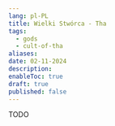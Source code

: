 ```yaml
---
lang: pl-PL
title: Wielki Stwórca - Tha
tags:
  - gods
  - cult-of-tha
aliases: 
date: 02-11-2024
description: 
enableToc: true
draft: true
published: false
---
```


TODO